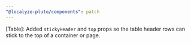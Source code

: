 ```yaml
---
"@localyze-pluto/components": patch
---
```


[Table]: Added `stickyHeader` and `top` props so the table header rows can stick to the top of a container or page.

